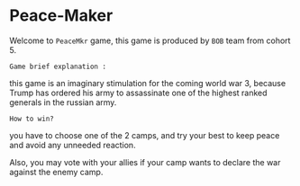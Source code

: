 # Peace-Maker
Welcome to `PeaceMkr` game, this game is produced by `BOB` team from cohort 5.

`Game brief explanation :` 



this game is an imaginary stimulation for the coming world war 3, because Trump has ordered his army to assassinate one of the highest ranked generals in the russian army.

`How to win?`

you have to choose one of the 2 camps, and try your best to keep peace and avoid any unneeded reaction.

Also, you may vote with your allies if your camp wants to declare the war against the enemy camp.

